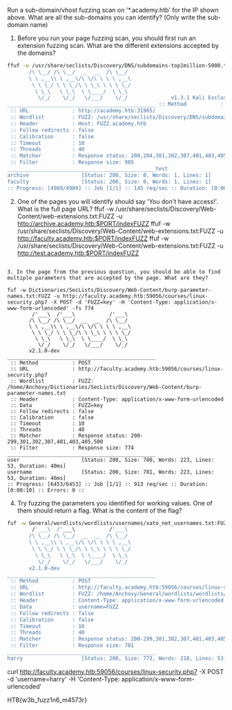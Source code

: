 Run a sub-domain/vhost fuzzing scan on '*.academy.htb' for the IP shown above. What are all the sub-domains you can identify? (Only write the sub-domain name)

1. Before you run your page fuzzing scan, you should first run an extension fuzzing scan. What are the different extensions accepted by the domains?
```sh
ffuf -w /usr/share/seclists/Discovery/DNS/subdomains-top1million-5000.txt:FUZZ -u http://academy.htb:$PORT/ -H 'Host: FUZZ.academy.htb' -fs 985        /'___\  /'___\           /'___\
       /\ \__/ /\ \__/  __  __  /\ \__/
       \ \ ,__\\ \ ,__\/\ \/\ \ \ \ ,__\
        \ \ \_/ \ \ \_/\ \ \_\ \ \ \ \_/
         \ \_\   \ \_\  \ \____/  \ \_\
          \/_/    \/_/   \/___/    \/_/              v1.3.1 Kali Exclusive <3
________________________________________________ :: Method           : GET
 :: URL              : http://academy.htb:31965/
 :: Wordlist         : FUZZ: /usr/share/seclists/Discovery/DNS/subdomains-top1million-5000.txt
 :: Header           : Host: FUZZ.academy.htb
 :: Follow redirects : false
 :: Calibration      : false
 :: Timeout          : 10
 :: Threads          : 40
 :: Matcher          : Response status: 200,204,301,302,307,401,403,405
 :: Filter           : Response size: 985
________________________________________________test                    [Status: 200, Size: 0, Words: 1, Lines: 1]
archive                 [Status: 200, Size: 0, Words: 1, Lines: 1]
faculty                 [Status: 200, Size: 0, Words: 1, Lines: 1]
:: Progress: [4989/4989] :: Job [1/1] :: 145 req/sec :: Duration: [0:00:44] :: Errors: 0 ::

```
2. One of the pages you will identify should say 'You don't have access!'. What is the full page URL?
ffuf -w /usr/share/seclists/Discovery/Web-Content/web-extensions.txt:FUZZ -u http://archive.academy.htb:$PORT/indexFUZZ
ffuf -w /usr/share/seclists/Discovery/Web-Content/web-extensions.txt:FUZZ -u http://faculty.academy.htb:$PORT/indexFUZZ
ffuf -w /usr/share/seclists/Discovery/Web-Content/web-extensions.txt:FUZZ -u http://test.academy.htb:$PORT/indexFUZZ

```

3. In the page from the previous question, you should be able to find multiple parameters that are accepted by the page. What are they?

fuf -w Dictionaries/SecLists/Discovery/Web-Content/burp-parameter-names.txt:FUZZ -u http://faculty.academy.htb:59056/courses/linux-security.php7 -X POST -d 'FUZZ=key' -H 'Content-Type: application/x-www-form-urlencoded' -fs 774
        /'___\  /'___\           /'___\
       /\ \__/ /\ \__/  __  __  /\ \__/
       \ \ ,__\\ \ ,__\/\ \/\ \ \ \ ,__\
        \ \ \_/ \ \ \_/\ \ \_\ \ \ \ \_/
         \ \_\   \ \_\  \ \____/  \ \_\
          \/_/    \/_/   \/___/    \/_/
       v2.1.0-dev
________________________________________________
 :: Method           : POST
 :: URL              : http://faculty.academy.htb:59056/courses/linux-security.php7
 :: Wordlist         : FUZZ: /home/Anchovy/Dictionaries/SecLists/Discovery/Web-Content/burp-parameter-names.txt
 :: Header           : Content-Type: application/x-www-form-urlencoded
 :: Data             : FUZZ=key
 :: Follow redirects : false
 :: Calibration      : false
 :: Timeout          : 10
 :: Threads          : 40
 :: Matcher          : Response status: 200-299,301,302,307,401,403,405,500
 :: Filter           : Response size: 774
________________________________________________
user                    [Status: 200, Size: 780, Words: 223, Lines: 53, Duration: 40ms]
username                [Status: 200, Size: 781, Words: 223, Lines: 53, Duration: 46ms]
:: Progress: [6453/6453] :: Job [1/1] :: 913 req/sec :: Duration: [0:00:10] :: Errors: 0 ::
```

4. Try fuzzing the parameters you identified for working values. One of them should return a flag. What is the content of the flag?
```sh
fuf -w General/wordlists/wordlists/usernames/xato_net_usernames.txt:FUZZ -u http://faculty.academy.htb:59056/courses/linux-security.php7 -X POST -d 'username=FUZZ' -H 'Content-Type: application/x-www-form-urlencoded' -fs 781
        /'___\  /'___\           /'___\
       /\ \__/ /\ \__/  __  __  /\ \__/
       \ \ ,__\\ \ ,__\/\ \/\ \ \ \ ,__\
        \ \ \_/ \ \ \_/\ \ \_\ \ \ \ \_/
         \ \_\   \ \_\  \ \____/  \ \_\
          \/_/    \/_/   \/___/    \/_/
       v2.1.0-dev
________________________________________________
 :: Method           : POST
 :: URL              : http://faculty.academy.htb:59056/courses/linux-security.php7
 :: Wordlist         : FUZZ: /home/Anchovy/General/wordlists/wordlists/usernames/xato_net_usernames.txt
 :: Header           : Content-Type: application/x-www-form-urlencoded
 :: Data             : username=FUZZ
 :: Follow redirects : false
 :: Calibration      : false
 :: Timeout          : 10
 :: Threads          : 40
 :: Matcher          : Response status: 200-299,301,302,307,401,403,405,500
 :: Filter           : Response size: 781
________________________________________________
harry                   [Status: 200, Size: 773, Words: 218, Lines: 53, Duration: 41ms]

```

curl http://faculty.academy.htb:59056/courses/linux-security.php7 -X POST -d 'username=harry' -H 'Content-Type: application/x-www-form-urlencoded'
<div class='center'><p>HTB{w3b_fuzz1n6_m4573r}</p></div>
<html>
<!DOCTYPE html>
